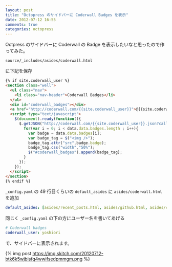 ```yaml
---
layout: post
title: "Octopress のサイドバーに Coderwall Badges を表示"
date: 2012-07-12 16:55
comments: true
categories: octopress
---
```

Octpress のサイドバーに Coderwall の Badge を表示したいなと思ったので作ってみた。

`source/_includes/asides/coderwall.html`

に下記を保存
```html
{% if site.coderwall_user %}
<section class="well">
  <ul class="nav">
    <li class="nav-header">Coderwall Badges</li>
  </ul>
  <div id="coderwall_badges"></div>
  <a href="http://coderwall.com/{{site.coderwall_user}}">@{{site.coderwall_user}}</a> on coderwall
  <script type="text/javascript">
    $(document).ready(function(){
      $.getJSON("http://coderwall.com/{{site.coderwall_user}}.json?callback=?", function(data){
        for(var i = 0; i < data.data.badges.length ; i++){
          var badge = data.data.badges[i];
          var badge_tag = $("<img />");
          badge_tag.attr("src",badge.badge);
          badge_tag.css("width","50%");
          $("#coderwall_badges").append(badge_tag);
        }
      });
    });
  </script>
</section>
{% endif %}
```


`_config.yaml` の 49 行目くらいの `default_asides` に `asides/coderwall.html` を追加
``` yaml
default_asides: [asides/recent_posts.html, asides/github.html, asides/coderwall.html, asides/twitter.html]
```

同じく `_config.yaml` の下の方にユーザー名を書いてあげる
``` yaml
# Coderwall badges
coderwall_user: yoshiori
```

で、サイドバーに表示されます。

{% img post https://img.skitch.com/20120712-btk6k5wjbisfq4wwifsedpmmgm.png %}
